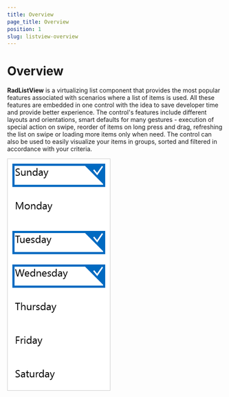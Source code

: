 ```yaml
---
title: Overview
page_title: Overview
position: 1
slug: listview-overview
---
```


# Overview

**RadListView** is a virtualizing list component that provides the most popular features associated with scenarios where a list of items is used. All these features are embedded in one control with the idea to save developer time and provide better experience. The control's features include different layouts and orientations, smart defaults for many gestures - execution of special action on swipe, reorder of items on long press and drag, refreshing the list on swipe or loading more items only when need. The control can also be used to easily visualize your items in groups, sorted and filtered in accordance with your criteria.

![ListView Overview](images/listview-overview.png)